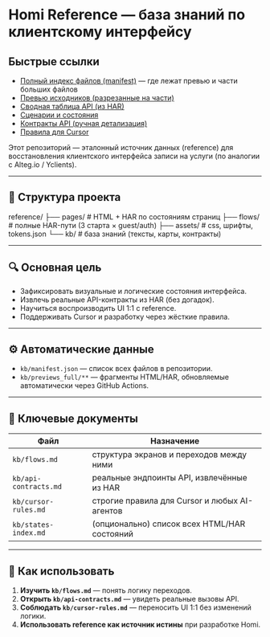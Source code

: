 # Homi Reference — база знаний по клиентскому интерфейсу

## Быстрые ссылки

- [Полный индекс файлов (manifest)](kb/manifest.json) — где лежат превью и части больших файлов  
- [Превью исходников (разрезанные на части)](kb/previews_full/)  
- [Сводная таблица API (из HAR)](kb/endpoints.md)  
- [Сценарии и состояния](kb/flows.md)  
- [Контракты API (ручная детализация)](kb/api-contracts.md)  
- [Правила для Cursor](kb/cursor-rules.md)

Этот репозиторий — эталонный источник данных (reference) для восстановления клиентского интерфейса записи на услуги (по аналогии с Alteg.io / Yclients).

---

## 📁 Структура проекта
reference/ ├── pages/            # HTML + HAR по состояниям страниц ├── flows/            # полные HAR-пути (3 старта × guest/auth) ├── assets/           # css, шрифты, tokens.json └── kb/               # база знаний (тексты, карты, контракты)

---

## 🔍 Основная цель

- Зафиксировать визуальные и логические состояния интерфейса.  
- Извлечь реальные API-контракты из HAR (без догадок).  
- Научиться воспроизводить UI 1:1 с reference.  
- Поддерживать Cursor и разработку через жёсткие правила.

---

## ⚙️ Автоматические данные

- `kb/manifest.json` — список всех файлов в репозитории.  
- `kb/previews_full/**` — фрагменты HTML/HAR, обновляемые автоматически через GitHub Actions.

---

## 🧠 Ключевые документы

| Файл | Назначение |
|------|-------------|
| `kb/flows.md` | структура экранов и переходов между ними |
| `kb/api-contracts.md` | реальные эндпоинты API, извлечённые из HAR |
| `kb/cursor-rules.md` | строгие правила для Cursor и любых AI-агентов |
| `kb/states-index.md` | (опционально) список всех HTML/HAR состояний |

---

## 🚀 Как использовать

1. **Изучить `kb/flows.md`** — понять логику переходов.  
2. **Открыть `kb/api-contracts.md`** — увидеть реальные вызовы API.  
3. **Соблюдать `kb/cursor-rules.md`** — переносить UI 1:1 без изменений логики.  
4. **Использовать reference как источник истины** при разработке Homi.
